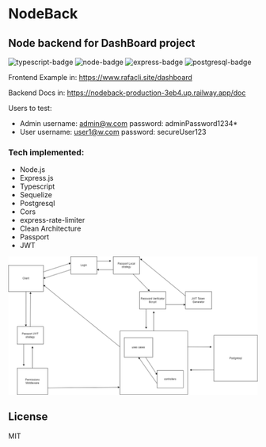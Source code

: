 # NodeBack
## Node backend for DashBoard project
![typescript-badge][typescript-badge] ![node-badge][node-badge] ![express-badge][express-badge] ![postgresql-badge][postgresql-badge]

Frontend Example in: 
https://www.rafacli.site/dashboard

Backend Docs in: 
https://nodeback-production-3eb4.up.railway.app/doc

Users to test: 
- Admin
    username: admin@w.com
    password: adminPassword1234*
- User
    username: user1@w.com
    password: secureUser123

### Tech implemented:
- Node.js
- Express.js
- Typescript
- Sequelize
- Postgresql
- Cors
- express-rate-limiter
- Clean Architecture
- Passport
- JWT

![Schema](schema.png)



## License
MIT


[typescript-badge]: https://badgen.net/badge/icon/typescript?icon=typescript&label
[express-badge]: https://badgen.net/badge/icon/express/black?icon=express&label
[node-badge]: https://badgen.net/badge/icon/node.js/green?icon=node&label
[postgresql-badge]: https://badgen.net/badge/icon/postgresql/blue?icon=postgresql&label